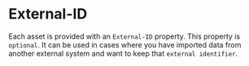 # External-ID

Each asset is provided with an ```External-ID``` property. This property is ```optional```. It can be used in cases where you have imported data from another external system and want to keep that ```external identifier```.